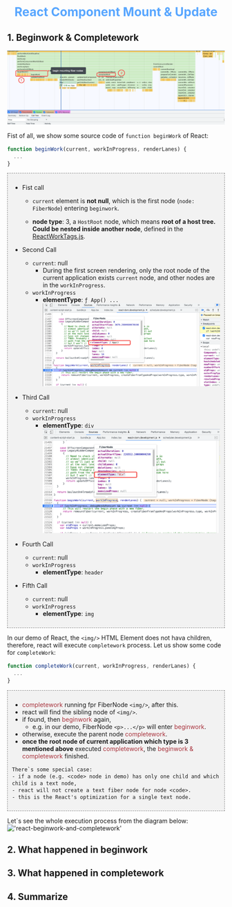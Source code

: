 <div align='center'>
  <h1>
    <b style='color: #58a6ff'>React Component Mount & Update</b>
  </h1>

  <!-- <p>This repository is mainly recording some front-end basic knowledge.</p> -->
</div>

## 1. Beginwork & Completework
!['react-beginwork'](../img/mount.png)

Fist of all, we show some source code of `function beginWork` of React:

```javascript
function beginWork(current, workInProgress, renderLanes) {
  ...
}
```

<div style="padding: 10px; border: 0.5px dashed gray; background: #f2f2f2">

- Fist call
  - `current` element is **not null**, which is the first node (`node: FiberNode`) entering `beginwork`.

  - **node type**: 3, a `HostRoot` node, which means **root of a host tree. Could be nested inside another node**, defined in the [ReactWorkTags.js](https://github.com/facebook/react/blob/main/packages/react-reconciler/src/ReactWorkTags.js).

- Second Call
  - `current`: null
    - During the first screen rendering, only the root node of the current application exists `current` node, and other nodes are in the `workInProgress`. 
  - `workInProgress`
    - **elementType**: `ƒ App() ... `
    !['react-beginwork-app'](../img/begin-work-app.png)

- Third Call
  - `current`: null
  - `workInProgress`
    - **elementType**: `div`
    !['react-beginwork-app'](../img/begin-work-div.png)

- Fourth Call
  - `current`: null
  - `workInProgress`
    - **elementType**: `header`

- Fifth Call
  - `current`: null
  - `workInProgress`
    - **elementType**: `img`

</div>

<p>

  In our demo of React, the `<img/>` HTML Element does not hava children, therefore, react will execute `completework` process. Let us show some code for  `completeWork`:

</p>

```javascript
function completeWork(current, workInProgress, renderLanes) {
  ...
}
```
<div style="padding: 10px; border: 0.5px dashed gray; background: #f2f2f2">

  - <span style="color: #a8323c">completework</span> running fpr FiberNode `<img/>`, after this.
  - react will find the sibling node of `<img/>`.
  - if found, then <span style="color: #a8323c">beginwork</span> again,
    - e.g. in our demo, FiberNode `<p>...</p>` will enter <span style="color: #a8323c">beginwork</span>.
  - otherwise, execute the parent node <span style="color: #a8323c">completework</span>.
  - <b>once the root node of current application which type is 3 mentioned above</b> executed <span style="color: #a8323c">completework</span>, the <span style="color: #a8323c">beginwork & completework</span> finished.

  <p>

    There`s some special case:
    - if a node (e.g. <code> node in demo) has only one child and which child is a text node,
    - react will not create a text fiber node for node <code>.
    - this is the React's optimization for a single text node.
  </p>

</div>

Let`s see the whole execution process from the diagram below:
!['react-beginwork-and-completework']()


## 2. What happened in beginwork

## 3. What happened in completework

## 4. Summarize
